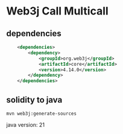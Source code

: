 # Web3j Call Multicall

## dependencies

```xml
    <dependencies>
        <dependency>
            <groupId>org.web3j</groupId>
            <artifactId>core</artifactId>
            <version>4.14.0</version>
        </dependency>
    </dependencies>
```

## solidity to java

`mvn web3j:generate-sources`

java version: 21
